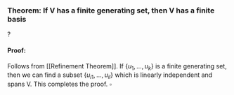 ### Theorem: If V has a finite generating set, then V has a finite basis
?
#### Proof:
Follows from [[Refinement Theorem]]. If $\{u_{1},\dots,u_{k}\}$ is a finite generating set, then we can find a subset $\{u_{i1},\dots,u_{il}\}$ which is linearly independent and spans V.
This completes the proof. $\square$
<!--SR:!2025-06-13,4,270-->
